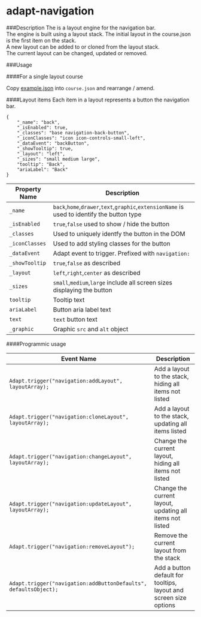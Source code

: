 # adapt-navigation
    

###Description
The is a layout engine for the navigation bar.   
The engine is built using a layout stack. The initial layout in the course.json is the first item on the stack.  
A new layout can be added to or cloned from the layout stack.  
The current layout can be changed, updated or removed.  

###Usage

####For a single layout course  

Copy [example.json](https://github.com/cgkineo/adapt-navigation/blob/develop/example.json) into ``course.json`` and rearrange / amend.

####Layout items
Each item in a layout represents a button the navigation bar.

```
{
    "_name": "back",
    "_isEnabled": true,
    "_classes": "base navigation-back-button",
    "_iconClasses": "icon icon-controls-small-left",
    "_dataEvent": "backButton",
    "_showTooltip": true,
    "_layout": "left",
    "_sizes": "small medium large",
    "tooltip": "Back",
    "ariaLabel": "Back"
}
```
  
| Property Name | Description |
| --- | --- |
| ``_name`` | ``back``,``home``,``drawer``,``text``,``graphic``,``extensionName`` is used to identify the button type |
| ``_isEnabled`` | ``true``,``false`` used to show / hide the button |
| ``_classes`` | Used to uniquely identfy the button in the DOM |
| ``_iconClasses`` | Used to add styling classes for the button |
| ``_dataEvent`` | Adapt event to trigger. Prefixed with ``navigation:`` |
| ``_showTooltip`` | ``true``,``false`` as described |
| ``_layout`` | ``left``,``right``,``center`` as described |
| ``_sizes`` | ``small``,``medium``,``large`` include all screen sizes displaying the button |
| ``tooltip`` | Tooltip text |
| ``ariaLabel`` | Button aria label text |
| ``text`` | ``text`` button text |
| ``_graphic`` | Graphic ``src`` and ``alt`` object |
  
  

####Programmic usage


| Event Name | Description |
| --- | --- |
| ``Adapt.trigger("navigation:addLayout", layoutArray);`` | Add a layout to the stack, hiding all items not listed |
| ``Adapt.trigger("navigation:cloneLayout", layoutArray);`` | Add a layout to the stack, updating all items listed |
| ``Adapt.trigger("navigation:changeLayout", layoutArray);`` | Change the current layout, hiding all items not listed |
| ``Adapt.trigger("navigation:updateLayout", layoutArray);`` | Change the current layout, updating all items not listed |
| ``Adapt.trigger("navigation:removeLayout");`` | Remove the current layout from the stack |
| ``Adapt.trigger("navigation:addButtonDefaults", defaultsObject);`` | Add a button default for tooltips, layout and screen size options |